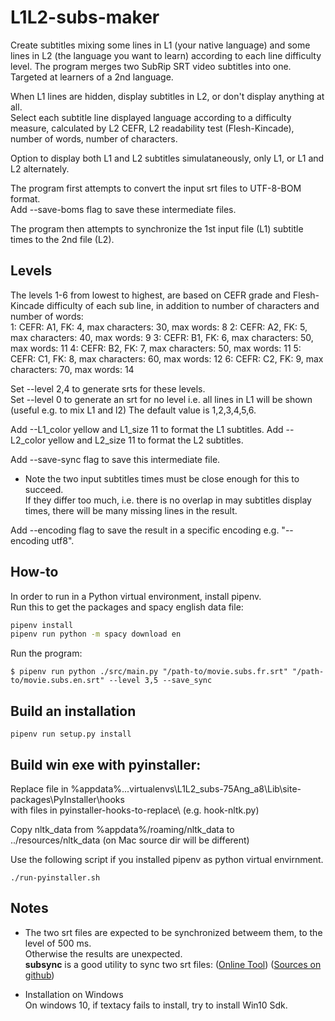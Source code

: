 # L1L2-subs-maker

Create subtitles mixing some lines in L1 (your native language) and some lines 
in L2 (the language you want to learn) according to each line difficulty level. 
The program merges two SubRip SRT video subtitles into one.   
Targeted at learners of a 2nd language. 

When L1 lines are hidden, display subtitles in L2, or don't display anything at all.   
Select each subtitle line displayed language according to a difficulty measure, 
calculated by L2 CEFR, L2 readability test (Flesh-Kincade), number of words, number of characters. 

Option to display both L1 and L2 subtitles simulataneously, only L1, or L1 and L2 alternately.

The program first attempts to convert the input srt files to UTF-8-BOM format.   
Add --save-boms flag to save these intermediate files.   

The program then attempts to synchronize the 1st input file (L1) subtitle times to the 2nd file (L2).   

## Levels
The levels 1-6 from lowest to highest, are based on CEFR grade and Flesh-Kincade difficulty of each sub line, in addition to number of characters and number of words:       
1: CEFR: A1, FK: 4, max characters: 30, max words: 8
2: CEFR: A2, FK: 5, max characters: 40, max words: 9
3: CEFR: B1, FK: 6, max characters: 50, max words: 11
4: CEFR: B2, FK: 7, max characters: 50, max words: 11
5: CEFR: C1, FK: 8, max characters: 60, max words: 12
6: CEFR: C2, FK: 9, max characters: 70, max words: 14

Set --level 2,4 to generate srts for these levels.   
Set --level 0 to generate an srt for no level i.e. all lines in L1 will be shown (useful e.g. to mix L1 and l2)
The default value is 1,2,3,4,5,6.

Add --L1_color yellow and L1_size 11 to format the L1 subtitles.
Add --L2_color yellow and L2_size 11 to format the L2 subtitles.

Add --save-sync flag to save this intermediate file.
* Note the two input subtitles times must be close enough for this to succeed.   
If they differ too much, i.e. there is no overlap in may subtitles display times, there will be 
many missing lines in the result.   

Add --encoding flag to save the result in a specific encoding e.g. "--encoding utf8".

## How-to

In order to run in a Python virtual environment, install pipenv.   
Run this to get the packages and spacy english data file:
```sh
pipenv install 
pipenv run python -m spacy download en
```
Run the program:
```
$ pipenv run python ./src/main.py "/path-to/movie.subs.fr.srt" "/path-to/movie.subs.en.srt" --level 3,5 --save_sync
```

## Build an installation
```
pipenv run setup.py install
```

## Build win exe with pyinstaller:

Replace file in %appdata%\..\.virtualenvs\L1L2_subs-75Ang_a8\Lib\site-packages\PyInstaller\hooks\
with files in pyinstaller-hooks-to-replace\ (e.g. hook-nltk.py)

Copy nltk_data from %appdata%/roaming/nltk_data to ../resources/nltk_data (on Mac source dir will be different)

Use the following script if you installed pipenv as python virtual envirnment.  
```
./run-pyinstaller.sh
```

## Notes

* The two srt files are expected to be synchronized betweem them, to the level of 500 ms.   
Otherwise the results are unexpected.   
<b>subsync</b> is a good utility to sync two srt files: ([Online Tool](https://subsync.online/en/online.html))  ([Sources on github](https://github.com/sc0ty/subsync))

* Installation on Windows  
On windows 10, if textacy fails to install, try to install Win10 Sdk.   
